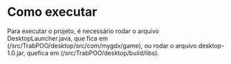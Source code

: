 # Como executar
Para executar o projeto, é necessário rodar o arquivo DesktopLauncher.java, que fica em (/src/TrabPOO/desktop/src/com/mygdx/game), ou rodar
o arquivo desktop-1.0.jar, quefica em (/src/TrabPOO/desktop/build/libs).
